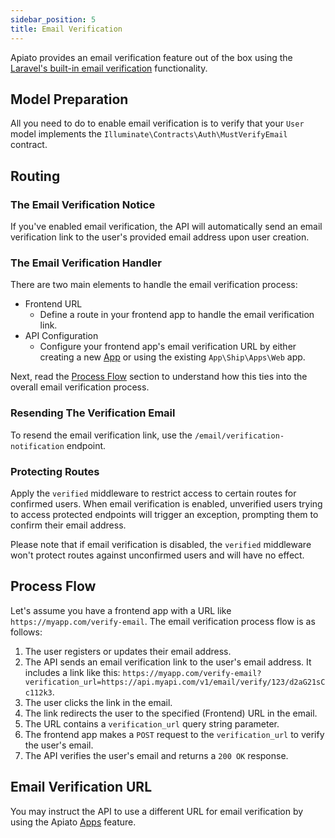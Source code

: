 ```yaml
---
sidebar_position: 5
title: Email Verification
---
```


Apiato provides an email verification feature out of the box
using the [Laravel's built-in email verification](https://laravel.com/docs/verification) functionality.

## Model Preparation
All you need to do to enable email verification is
to verify that your `User` model implements the `Illuminate\Contracts\Auth\MustVerifyEmail` contract.

## Routing

### The Email Verification Notice
If you've enabled email verification,
the API will automatically send an email verification link to the user's provided email address upon user creation.

### The Email Verification Handler
There are two main elements to handle the email verification process:

- Frontend URL 
  - Define a route in your frontend app to handle the email verification link.
- API Configuration 
  - Configure your frontend app's email verification URL by either creating a new [App](../the-basics/apps.md)
  or using the existing `App\Ship\Apps\Web` app.

Next,
read the [Process Flow](#process-flow) section to understand how this ties into the overall email verification process.

### Resending The Verification Email
To resend the email verification link, use the `/email/verification-notification` endpoint.

### Protecting Routes
Apply the `verified` middleware to restrict access to certain routes for confirmed users.
When email verification is enabled, unverified users trying to access protected endpoints will trigger an exception,
prompting them to confirm their email address.

Please note that if email verification is disabled,
the `verified` middleware won't protect routes against unconfirmed users and will have no effect.

## Process Flow

Let's assume you have a frontend app with a URL like `https://myapp.com/verify-email`.
The email verification process flow is as follows:

1. The user registers or updates their email address.
2. The API sends an email verification link to the user's email address. It includes a link like this: `https://myapp.com/verify-email?verification_url=https://api.myapi.com/v1/email/verify/123/d2aG21sCc112k3`.
3. The user clicks the link in the email.
4. The link redirects the user to the specified (Frontend) URL in the email.
5. The URL contains a `verification_url` query string parameter.
6. The frontend app makes a `POST` request to the `verification_url` to verify the user's email.
7. The API verifies the user's email and returns a `200 OK` response.

## Email Verification URL
You may instruct the API to use a different URL for email verification by using the Apiato [Apps](../the-basics/apps.md) feature.
